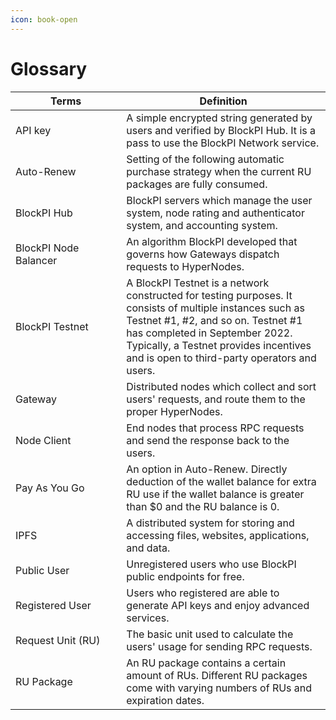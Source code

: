 ```yaml
---
icon: book-open
---
```


# Glossary

<table><thead><tr><th width="216.8363932348065">Terms</th><th width="455.8958094609532">Definition</th></tr></thead><tbody><tr><td>API key</td><td>A simple encrypted string generated by users and verified by BlockPI Hub. It is a pass to use the BlockPI Network service. </td></tr><tr><td>Auto-Renew</td><td>Setting of the following automatic purchase strategy when the current RU packages are fully consumed.</td></tr><tr><td>BlockPI Hub</td><td>BlockPI servers which manage the user system, node rating and authenticator system, and accounting system. </td></tr><tr><td>BlockPI Node Balancer</td><td>An algorithm BlockPI developed that governs how Gateways dispatch requests to HyperNodes. </td></tr><tr><td>BlockPI Testnet</td><td>A BlockPI Testnet is a network constructed for testing purposes. It consists of multiple instances such as Testnet #1, #2, and so on. Testnet #1 has completed in September 2022. Typically, a Testnet provides incentives and is open to third-party operators and users.</td></tr><tr><td>Gateway </td><td>Distributed nodes which collect and sort users' requests, and route them to the proper HyperNodes.</td></tr><tr><td>Node Client</td><td>End nodes that process RPC requests and send the response back to the users.</td></tr><tr><td>Pay As You Go</td><td>An option in Auto-Renew. Directly deduction of the wallet balance for extra RU use if the wallet balance is greater than $0 and the RU balance is 0.</td></tr><tr><td>IPFS </td><td>A distributed system for storing and accessing files, websites, applications, and data.</td></tr><tr><td>Public User</td><td>Unregistered users who use BlockPI public endpoints for free.</td></tr><tr><td>Registered User</td><td>Users who registered are able to generate API keys and enjoy advanced services.</td></tr><tr><td>Request Unit (RU)</td><td>The basic unit used to calculate the users' usage for sending RPC requests.</td></tr><tr><td>RU Package</td><td>An RU package contains a certain amount of RUs. Different RU packages come with varying numbers of RUs and expiration dates.</td></tr></tbody></table>


